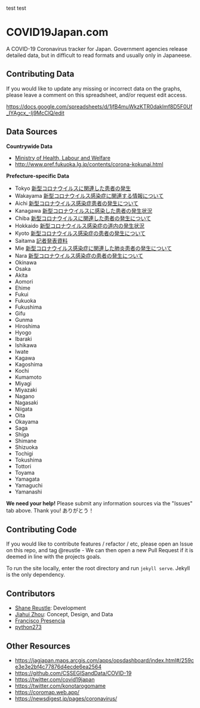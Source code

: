 test test

# COVID19Japan.com

A COVID-19 Coronavirus tracker for Japan. Government agencies release detailed data, but in difficult to read formats and usually only in Japaneese.



## Contributing Data

If you would like to update any missing or incorrect data on the graphs, please leave a comment on this spreadsheet, and/or request edit access.

https://docs.google.com/spreadsheets/d/1jfB4muWkzKTR0daklmf8D5F0Uf_IYAgcx_-Ij9McClQ/edit



## Data Sources

**Countrywide Data**
- [Ministry of Health, Labour and Welfare](https://www.mhlw.go.jp/stf/houdou/houdou_list_202002.html)
- http://www.pref.fukuoka.lg.jp/contents/corona-kokunai.html

**Prefecture-specific Data**
- Tokyo	[新型コロナウイルスに関連した患者の発生](https://www.metro.tokyo.lg.jp/tosei/hodohappyo/press/2020/02/index.html)
- Wakayama [新型コロナウイルス感染症に関連する情報について](https://www.pref.wakayama.lg.jp/prefg/000200/covid19.html)
- Aichi [新型コロナウイルス感染症患者の発生について](https://www.pref.aichi.jp/kenkotaisaku/)
- Kanagawa [新型コロナウイルスに感染した患者の発生状況](https://www.pref.kanagawa.jp/docs/ga4/bukanshi/occurrence.html)
- Chiba [新型コロナウイルスに関連した患者の発生について](https://www.pref.chiba.lg.jp/shippei/kansenshou/keihatu-index.html#an1)
- Hokkaido [新型コロナウイルス感染症の道内の発生状況](http://www.pref.hokkaido.lg.jp/hf/kth/kak/hasseijoukyou.htm)
- Kyoto [新型コロナウイルス感染症の患者の発生について](https://www.city.kyoto.lg.jp/publicity/0-Curr.html)
- Saitama [記者発表資料](https://www.pref.saitama.lg.jp/a0701/shingatacoronavirus.html)
- Mie [新型コロナウイルス感染症に関連した肺炎患者の発生について](https://www.pref.mie.lg.jp/YAKUMUS/HP/m0068000066.htm)
- Nara [新型コロナウイルス感染症の患者の発生について](http://www.pref.nara.jp/1652.htm#moduleid17426)
- Okinawa
- Osaka
- Akita
- Aomori
- Ehime
- Fukui
- Fukuoka
- Fukushima
- Gifu
- Gunma
- Hiroshima
- Hyogo
- Ibaraki
- Ishikawa
- Iwate
- Kagawa
- Kagoshima
- Kochi
- Kumamoto
- Miyagi
- Miyazaki
- Nagano
- Nagasaki
- Niigata
- Oita
- Okayama
- Saga
- Shiga
- Shimane
- Shizuoka
- Tochigi
- Tokushima
- Tottori
- Toyama
- Yamagata
- Yamaguchi
- Yamanashi

**We need your help!** Please submit any information sources via the "Issues" tab above. Thank you! ありがとう！



## Contributing Code

If you would like to contribute features / refactor / etc, please open an Issue on this repo, and tag @reustle - We can then open a new Pull Request if it is deemed in line with the projects goals.

To run the site locally, enter the root directory and run `jekyll serve`. Jekyll is the only dependency.



## Contributors

- [Shane Reustle](https://reustle.org): Development
- [Jiahui Zhou](https://jiahuizhou.design/): Concept, Design, and Data
- [Francisco Presencia](https://github.com/franciscop/)
- [python273](https://github.com/python273)



## Other Resources
- https://jagjapan.maps.arcgis.com/apps/opsdashboard/index.html#/259ce3e3e2bf4c77876d4ecde6ea2564
- https://github.com/CSSEGISandData/COVID-19
- https://twitter.com/covid19japan
- https://twitter.com/konotarogomame
- https://coromap.web.app/
- https://newsdigest.jp/pages/coronavirus/
